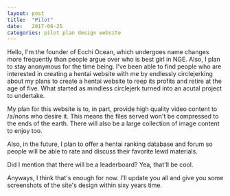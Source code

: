 ```yaml
---
layout: post
title:  "Pilot"
date:   2017-06-25
categories: pilot plan design website
---
```


Hello, I'm the founder of Ecchi Ocean, which undergoes name changes more
frequently than people argue over who is best girl in NGE. Also, I plan to stay
anonymous for the time being. I've been able to find people who are interested
in creating a hentai website with me by endlessly circlejerking about my plans
to create a hentai website to reep its profits and retire at the age of five.
What started as mindless circlejerk turned into an acutal project to undertake.

My plan for this website is to, in part, provide high quality video content to
/a/nons who desire it. This means the files served won't be compressed to the
ends of the earth. There will also be a large collection of image content to
enjoy too.

Also, in the future, I plan to offer a hentai ranking database and forum so
people will be able to rate and discuss their favorite lewd materials.

Did I mention that there will be a leaderboard? Yea, that'll be cool.

Anyways, I think that's enough for now. I'll update you all and give you some
screenshots of the site's design within sixy years time.
